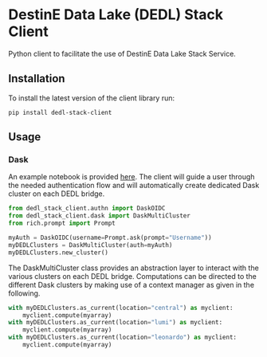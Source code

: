 # DestinE Data Lake (DEDL) Stack Client

Python client to facilitate the use of DestinE Data Lake Stack Service.

## Installation

To install the latest version of the client library run:
```shell
pip install dedl-stack-client
```

## Usage
### Dask
An example notebook is provided [here](examples/client-usage.ipynb).
The client will guide a user through the needed authentication flow and will automatically create dedicated Dask cluster on each DEDL bridge.

```python
from dedl_stack_client.authn import DaskOIDC
from dedl_stack_client.dask import DaskMultiCluster
from rich.prompt import Prompt

myAuth = DaskOIDC(username=Prompt.ask(prompt="Username"))
myDEDLClusters = DaskMultiCluster(auth=myAuth)
myDEDLClusters.new_cluster()
```

The DaskMultiCluster class provides an abstraction layer to interact with the various clusters on each DEDL bridge. Computations can be directed to the different Dask clusters by making use of a context manager as given in the following.

```python
with myDEDLClusters.as_current(location="central") as myclient:
    myclient.compute(myarray)
with myDEDLClusters.as_current(location="lumi") as myclient:
    myclient.compute(myarray)
with myDEDLClusters.as_current(location="leonardo") as myclient:
    myclient.compute(myarray)
```
